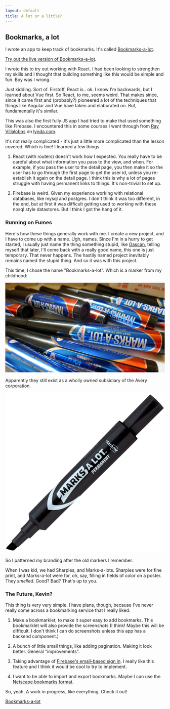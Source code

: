 ```yaml
---
layout: default
title: A lot or a little?
---
```


## Bookmarks, a lot

I wrote an app to keep track of bookmarks. It's called [Bookmarks-a-lot][bml-github]. 

[Try out the live version of Bookmarks-a-lot][bml-live].

I wrote this to try out working with React. I had been looking to strengthen my skills and I thought that building something like this would be simple and fun. Boy was I wrong.

Just kidding. Sort of. Firstoff, React is.. ok. I know I'm backwards, but I learned about Vue first. So React, to me, seems weird. That makes since, since it came first and (probably?) pioneered a lot of the techniques that things like Angular and Vue have taken and elaborated on. But, fundamentally it's similar.

This was also the first fully JS app I had tried to make that used something like Firebase. I encountered this in some courses I went through from [Ray Villalobos][raybo] on [lynda.com][lynda-react-spas].

It's not really complicated - it's just a little more complicated than the lesson covered. Which is fine! I learned a few things. 

1. React (with routers) doesn't work how I expected. You really have to be careful about what information you pass to the view, and when. For example, if you pass the user to the detail page, you then make it so the user has to go through the first page to get the user id, unless you re-establish it again on the detail page. I think this is why a lot of pages struggle with having permanent links to things. It's non-trivial to set up. 

1. Firebase is weird. Given my experience working with relational databases, like mysql and postgres. I don't think it was too different, in the end, but at first it was difficult getting used to working with these nosql style datastores. But I think I got the hang of it.

### Running on Fumes

Here's how these things generally work with me. I create a new project, and I have to come up with a name. Ugh, names. Since I'm in a hurry to get started, I usually just name the thing something stupid, like [Gascan], telling myself that later, I'll come back with a really good name, this one is just temporary. That never happens. The hastily named project inevitably remains named the stupid thing. And so it was with this project.

This time, I chose the name "Bookmarks-a-lot". Which is a marker from my childhood:

![remember these?](/assets/images/blog/marks-a-lot-old.jpg)

Apparently they still exist as a wholly owned subsidiary of the Avery corporation.

![Cheaper to print, I guess](/assets/images/blog/marks-a-lot-new.jpg)

So I patterned my branding after the old markers I remember. 

When I was kid, we had Sharpies, and Marks-a-lots. Sharpies were for fine print, and Marks-a-lot were for, oh, say, filling in fields of color on a poster. They *smelled*. Good? Bad? That's up to you.

### The Future, Kevin?

This thing is very very simple. I have plans, though, because I've never really come across a bookmarking service that I really liked.

1. Make a bookmarklet, to make it super easy to add bookmarks. This bookmarklet will also provide the screenshots (I think! Maybe this will be difficult. I don't think I can do screenshots unless this app has a backend component.)

1. A bunch of little small things, like adding pagination. Making it look better. General "improvements".

1. Taking advantage of [Firebase's email-based sign in][firebase-email]. I really like this feature and I think it would be cool to try to implement.

1. I want to be able to import and export bookmarks. Maybe I can use the [Netscape bookmarks format][netscape-bookmarks].

So, yeah. A work in progress, like everything. Check it out!

[Bookmarks-a-lot][bml-live]

[bml-github]: https://github.com/kpmcguire/bookmarks-a-lot
[bml-live]: https://bookmarks-a-lot.netlify.app/
[raybo]: https://raybo.org
[lynda-react-spas]: https://www.lynda.com/course-tutorials/React-SPAs/774920-2.html?srchtrk=index%3a1%0alinktypeid%3a2%0aq%3areact+spas%0apage%3a1%0as%3arelevance%0asa%3atrue%0aproducttypeid%3a2
[gascan]: https://github.com/kpmcguire/gascanjs
[firebase-email]: https://firebase.google.com/docs/auth/web/email-link-auth
[netscape-bookmarks]: https://en.wikipedia.org/wiki/Bookmark_(digital)#Storage